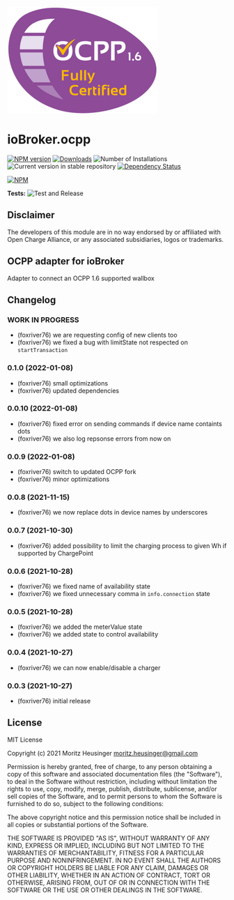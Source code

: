 ![Logo](admin/ocpp.png)
# ioBroker.ocpp

[![NPM version](https://img.shields.io/npm/v/iobroker.ocpp.svg)](https://www.npmjs.com/package/iobroker.ocpp)
[![Downloads](https://img.shields.io/npm/dm/iobroker.ocpp.svg)](https://www.npmjs.com/package/iobroker.ocpp)
![Number of Installations](https://iobroker.live/badges/ocpp-installed.svg)
![Current version in stable repository](https://iobroker.live/badges/ocpp-stable.svg)
[![Dependency Status](https://img.shields.io/david/foxriver76/iobroker.ocpp.svg)](https://david-dm.org/foxriver76/iobroker.ocpp)

[![NPM](https://nodei.co/npm/iobroker.ocpp.png?downloads=true)](https://nodei.co/npm/iobroker.ocpp/)

**Tests:** ![Test and Release](https://github.com/foxriver76/ioBroker.ocpp/workflows/Test%20and%20Release/badge.svg)


## Disclaimer
The developers of this module are in no way endorsed by or affiliated with Open Charge Alliance,
or any associated subsidiaries, logos or trademarks.

## OCPP adapter for ioBroker
Adapter to connect an OCPP 1.6 supported wallbox

## Changelog
<!--
	Placeholder for the next version (at the beginning of the line):
	### **WORK IN PROGRESS**
-->

### **WORK IN PROGRESS**
* (foxriver76) we are requesting config of new clients too
* (foxriver76) we fixed a bug with limitState not respected on `startTransaction`

### 0.1.0 (2022-01-08)
* (foxriver76) small optimizations
* (foxriver76) updated dependencies

### 0.0.10 (2022-01-08)
* (foxriver76) fixed error on sending commands if device name containts dots
* (foxriver76) we also log repsonse errors from now on

### 0.0.9 (2022-01-08)
* (foxriver76) switch to updated OCPP fork
* (foxriver76) minor optimizations

### 0.0.8 (2021-11-15)
* (foxriver76) we now replace dots in device names by underscores

### 0.0.7 (2021-10-30)
* (foxriver76) added possibility to limit the charging process to given Wh if supported by ChargePoint

### 0.0.6 (2021-10-28)
* (foxriver76) we fixed name of availability state
* (foxriver76) we fixed unnecessary comma in `info.connection` state

### 0.0.5 (2021-10-28)
* (foxriver76) we added the meterValue state
* (foxriver76) we added state to control availability

### 0.0.4 (2021-10-27)
* (foxriver76) we can now enable/disable a charger

### 0.0.3 (2021-10-27)
* (foxriver76) initial release

## License
MIT License

Copyright (c) 2021 Moritz Heusinger <moritz.heusinger@gmail.com>

Permission is hereby granted, free of charge, to any person obtaining a copy
of this software and associated documentation files (the "Software"), to deal
in the Software without restriction, including without limitation the rights
to use, copy, modify, merge, publish, distribute, sublicense, and/or sell
copies of the Software, and to permit persons to whom the Software is
furnished to do so, subject to the following conditions:

The above copyright notice and this permission notice shall be included in all
copies or substantial portions of the Software.

THE SOFTWARE IS PROVIDED "AS IS", WITHOUT WARRANTY OF ANY KIND, EXPRESS OR
IMPLIED, INCLUDING BUT NOT LIMITED TO THE WARRANTIES OF MERCHANTABILITY,
FITNESS FOR A PARTICULAR PURPOSE AND NONINFRINGEMENT. IN NO EVENT SHALL THE
AUTHORS OR COPYRIGHT HOLDERS BE LIABLE FOR ANY CLAIM, DAMAGES OR OTHER
LIABILITY, WHETHER IN AN ACTION OF CONTRACT, TORT OR OTHERWISE, ARISING FROM,
OUT OF OR IN CONNECTION WITH THE SOFTWARE OR THE USE OR OTHER DEALINGS IN THE
SOFTWARE.
